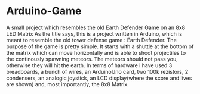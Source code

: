 # Arduino-Game
A small project which resembles the old Earth Defender Game on an 8x8 LED Matrix
  As the title says, this is a project written in Arduino, which is meant to resemble the old tower defense game : Earth Defender. The purpose of the game is pretty simple. It starts with a shuttle at the bottom of the matrix which can move horizontally and is able to shoot projectiles to the continously spawning meteors. The meteors should not pass you, otherwise they will hit the earth. In terms of hardware i have used 3 breadboards, a bunch of wires, an ArduinoUno card, two 100k rezistors, 2 condensers, an analogic joystick, an LCD display(where the score and lives are shown) and, most importantly, the 8x8 Matrix.
